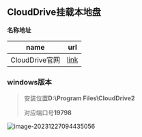 ## CloudDrive挂载本地盘

**名称地址**

| name           | url                                              |
| -------------- | ------------------------------------------------ |
| CloudDrive官网 | [link](https://www.zhenyunpan.com/download.html) |

### windows版本

> 安装位置**D:\Program Files\CloudDrive2**
>
> 对应端口号**19798**

![image-20231227094435056](https://yaoliuyang-blog-images.oss-cn-beijing.aliyuncs.com/blogImages/image-20231227094435056.png)